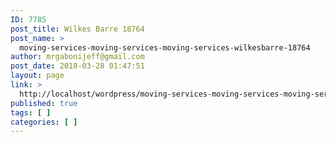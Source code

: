 ```yaml
---
ID: 7785
post_title: Wilkes Barre 18764
post_name: >
  moving-services-moving-services-moving-services-wilkesbarre-18764
author: mrgabonijeff@gmail.com
post_date: 2018-03-28 01:47:51
layout: page
link: >
  http://localhost/wordpress/moving-services-moving-services-moving-services-wilkesbarre-18764/
published: true
tags: [ ]
categories: [ ]
---
```

